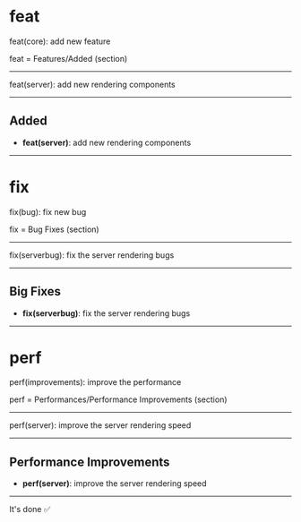 # feat

feat(core): add new feature 

feat = Features/Added (section)

---

feat(server): add new rendering components

---

## Added 

- **feat(server)**: add new rendering components

---

# fix

fix(bug): fix new bug

fix = Bug Fixes (section)

---

fix(serverbug): fix the server rendering bugs

---

## Big Fixes 

- **fix(serverbug)**: fix the server rendering bugs

---

# perf

perf(improvements): improve the performance 

perf = Performances/Performance Improvements (section)

---

perf(server): improve the server rendering speed

---

## Performance Improvements 

- **perf(server)**: improve the server rendering speed


---

It's done ✅ 
